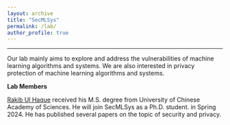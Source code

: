 ```yaml
---
layout: archive
title: "SecMLSys"
permalink: /lab/
author_profile: true
---
```


---
Our lab mainly aims to explore and address the vulnerabilities of machine learning algorithms and systems. 
We are also interested in privacy protection of machine learning algorithms and systems.


**Lab Members**
<!-- ====== -->

[Rakib Ul Haque](https://scholar.google.com/citations?user=Le-WWW0AAAAJ&hl=en) received his M.S. degree from University of Chinese Academy of Sciences. He will join SecMLSys as a Ph.D. student. in Spring 2024. He has published several papers on the topic of security and privacy.


